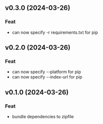 ## v0.3.0 (2024-03-26)

### Feat

- can now specify -r requirements.txt for pip

## v0.2.0 (2024-03-26)

### Feat

- can now specify --platform for pip
- can now specify --index-url for pip

## v0.1.0 (2024-03-26)

### Feat

- bundle dependencies to zipfile
